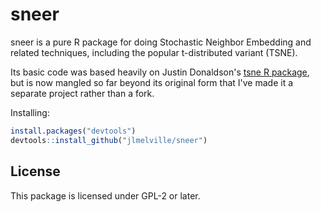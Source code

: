 # sneer

sneer is a pure R package for doing Stochastic Neighbor Embedding and related 
techniques, including the popular t-distributed variant (TSNE).

Its basic code was based heavily on Justin Donaldson's 
[tsne R package](https://github.com/cran/tsne), but is now mangled so far 
beyond its original form that I've made it a separate project rather than a 
fork.

Installing:
```R
install.packages("devtools")
devtools::install_github("jlmelville/sneer")
```

## License
This package is licensed under GPL-2 or later.
